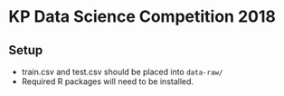 # KP Data Science Competition 2018

## Setup

* train.csv and test.csv should be placed into `data-raw/`
* Required R packages will need to be installed.

